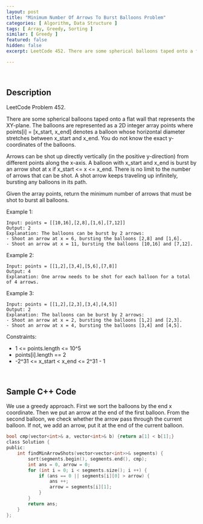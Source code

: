 ```yaml
---
layout: post
title: "Minimum Number Of Arrows To Burst Balloons Problem"
categories: [ Algorithm, Data Structure ]
tags: [ Array, Greedy, Sorting ]
similar: [ Greedy ]
featured: false
hidden: false
excerpt: LeetCode 452. There are some spherical balloons taped onto a flat wall that represents the XY-plane. The balloons are represented as a 2D integer array points where points[i] = [x_start, x_end] denotes a balloon whose horizontal diameter stretches between x_start and x_end. You do not know the exact y-coordinates of the balloons.

---
```


<br />

## Description

LeetCode Problem 452.

There are some spherical balloons taped onto a flat wall that represents the XY-plane. The balloons are represented as a 2D integer array points where points[i] = [x_start, x_end] denotes a balloon whose horizontal diameter stretches between x_start and x_end. You do not know the exact y-coordinates of the balloons.

Arrows can be shot up directly vertically (in the positive y-direction) from different points along the x-axis. A balloon with x_start and x_end is burst by an arrow shot at x if x_start <= x <= x_end. There is no limit to the number of arrows that can be shot. A shot arrow keeps traveling up infinitely, bursting any balloons in its path.

Given the array points, return the minimum number of arrows that must be shot to burst all balloons.

Example 1:
```
Input: points = [[10,16],[2,8],[1,6],[7,12]]
Output: 2
Explanation: The balloons can be burst by 2 arrows:
- Shoot an arrow at x = 6, bursting the balloons [2,8] and [1,6].
- Shoot an arrow at x = 11, bursting the balloons [10,16] and [7,12].
```

Example 2:
```
Input: points = [[1,2],[3,4],[5,6],[7,8]]
Output: 4
Explanation: One arrow needs to be shot for each balloon for a total of 4 arrows.
```

Example 3:
```
Input: points = [[1,2],[2,3],[3,4],[4,5]]
Output: 2
Explanation: The balloons can be burst by 2 arrows:
- Shoot an arrow at x = 2, bursting the balloons [1,2] and [2,3].
- Shoot an arrow at x = 4, bursting the balloons [3,4] and [4,5].
```

Constraints:
* 1 <= points.length <= 10^5
* points[i].length == 2
* -2^31 <= x_start < x_end <= 2^31 - 1

<br />

## Sample C++ Code

We use a greedy approach. First we sort the balloons by the end x coordinate. Then we put an arrow at the end of the first balloon. From the second balloon, we check whether the arrow pass through the current balloon. If not, we add an arrow, put it at the end of the current balloon.

```c
bool cmp(vector<int>& a, vector<int>& b) {return a[1] < b[1];}
class Solution {
public:  
    int findMinArrowShots(vector<vector<int>>& segments) {
        sort(segments.begin(), segments.end(), cmp);
        int ans = 0, arrow = 0;
        for (int i = 0; i < segments.size(); i ++) {
            if (ans == 0 || segments[i][0] > arrow) {
                ans ++;
                arrow = segments[i][1];
            }
        }
        return ans;
    }
};
```



